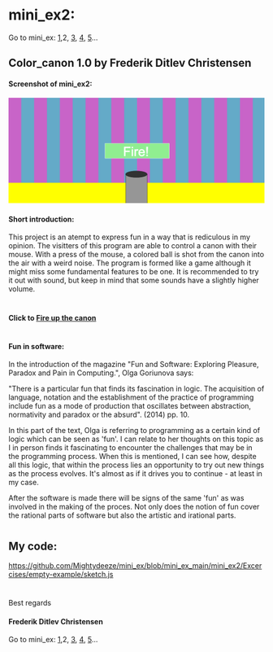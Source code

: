 # mini_ex2:
Go to mini_ex:
[1](https://github.com/Mightydeeze/mini_ex/tree/mini_ex_main/mini_ex1),2,
[3](https://github.com/Mightydeeze/mini_ex/tree/mini_ex_main/mini_ex3),
[4](https://github.com/Mightydeeze/mini_ex/tree/mini_ex_main/mini_ex4),
[5](https://github.com/Mightydeeze/mini_ex/tree/mini_ex_main/mini_ex5)...
## Color_canon 1.0 by Frederik Ditlev Christensen
#### Screenshot of mini_ex2:
![Github logo](screen_shot.png "canon balls")
#### Short introduction:
This project is an atempt to express fun in a way that is rediculous in my opinion. The visitters of this program are able to control a canon with their mouse. With a press of the mouse, a colored ball is shot from the canon into the air with a weird noise. The program is formed like a game although it might miss some fundamental features to be one. It is recommended to try it out with sound, but keep in mind that some sounds have a slightly higher volume.    
#
#### Click to [Fire up the canon](https://rawgit.com/Mightydeeze/mini_ex/mini_ex_main/mini_ex2/Excercises/empty-example/index.html)
#
#### Fun in software: 
In the introduction of the magazine "Fun and Software: Exploring Pleasure, Paradox and Pain in Computing.", Olga Goriunova says: 

"There is a particular fun that finds its fascination in logic. The acquisition of language, notation and the establishment of the practice of programming include fun as a mode of production that oscillates between abstraction, normativity and paradox or the absurd". (2014) pp. 10.

In this part of the text, Olga is referring to programming as a certain kind of logic which can be seen as 'fun'. I can relate to her thoughts on this topic as I in person finds it fascinating to encounter the challenges that may be in the programming process. When this is mentioned, I can see how, despite all this logic, that within the process lies an opportunity to try out new things as the process evolves. It's almost as if it drives you to continue - at least in my case. 

After the software is made there will be signs of the same 'fun' as was involved in the making of the proces. Not only does the notion of fun cover the rational parts of software but also the artistic and irational parts.

#
## My code:
https://github.com/Mightydeeze/mini_ex/blob/mini_ex_main/mini_ex2/Excercises/empty-example/sketch.js
  #
 Best regards 
#### Frederik Ditlev Christensen

Go to mini_ex:
[1](https://github.com/Mightydeeze/mini_ex/tree/mini_ex_main/mini_ex1),2,
[3](https://github.com/Mightydeeze/mini_ex/tree/mini_ex_main/mini_ex3),
[4](https://github.com/Mightydeeze/mini_ex/tree/mini_ex_main/mini_ex4),
[5](https://github.com/Mightydeeze/mini_ex/tree/mini_ex_main/mini_ex5)...

